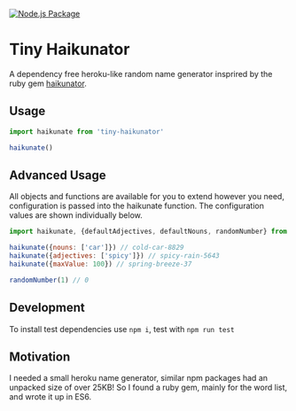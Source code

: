 [![Node.js Package](https://github.com/magicfoodhand/tiny-haikunator/actions/workflows/npm-publish.yml/badge.svg)](https://github.com/magicfoodhand/tiny-haikunator/actions/workflows/npm-publish.yml)

# Tiny Haikunator
A dependency free heroku-like random name generator insprired by the ruby gem [haikunator](https://github.com/usmanbashir/haikunator).

## Usage

```javascript
import haikunate from 'tiny-haikunator'

haikunate()
```

## Advanced Usage
All objects and functions are available for you to extend however you need, configuration is passed into the haikunate function. The configuration values are shown individually below. 

```javascript
import haikunate, {defaultAdjectives, defaultNouns, randomNumber} from 'tiny-haikunator'

haikunate({nouns: ['car']}) // cold-car-8829
haikunate({adjectives: ['spicy']}) // spicy-rain-5643
haikunate({maxValue: 100}) // spring-breeze-37

randomNumber(1) // 0
```

## Development
To install test dependencies use `npm i`, test with `npm run test`

## Motivation
I needed a small heroku name generator, similar npm packages had an unpacked size of over 25KB! So I found a ruby gem, mainly for the word list, and wrote it up in ES6.